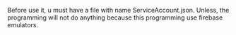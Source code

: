 Before use it, u must have a file with name ServiceAccount.json. Unless, the programming will not do anything because this programming use firebase emulators.
